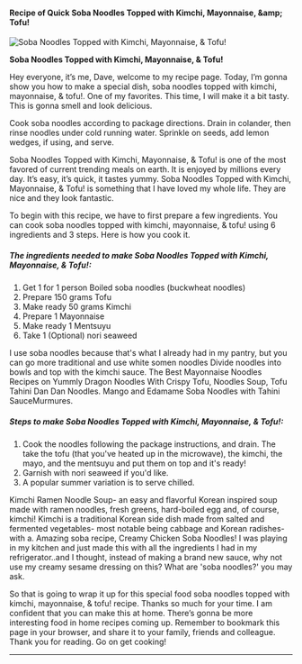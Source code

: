            

#### Recipe of Quick Soba Noodles Topped with Kimchi, Mayonnaise, &amp;amp; Tofu!

![Soba Noodles Topped with Kimchi, Mayonnaise, &amp; Tofu!](https://img-global.cpcdn.com/recipes/4871456264552448/751x532cq70/soba-noodles-topped-with-kimchi-mayonnaise-tofu-recipe-main-photo.jpg)

**Soba Noodles Topped with Kimchi, Mayonnaise, &amp; Tofu!**

Hey everyone, it’s me, Dave, welcome to my recipe page. Today, I’m gonna show you how to make a special dish, soba noodles topped with kimchi, mayonnaise, & tofu!. One of my favorites. This time, I will make it a bit tasty. This is gonna smell and look delicious.

Cook soba noodles according to package directions. Drain in colander, then rinse noodles under cold running water. Sprinkle on seeds, add lemon wedges, if using, and serve.

Soba Noodles Topped with Kimchi, Mayonnaise, & Tofu! is one of the most favored of current trending meals on earth. It is enjoyed by millions every day. It’s easy, it’s quick, it tastes yummy. Soba Noodles Topped with Kimchi, Mayonnaise, & Tofu! is something that I have loved my whole life. They are nice and they look fantastic.

To begin with this recipe, we have to first prepare a few ingredients. You can cook soba noodles topped with kimchi, mayonnaise, & tofu! using 6 ingredients and 3 steps. Here is how you cook it.

##### The ingredients needed to make Soba Noodles Topped with Kimchi, Mayonnaise, & Tofu!:

1.  Get 1 for 1 person Boiled soba noodles (buckwheat noodles)
2.  Prepare 150 grams Tofu
3.  Make ready 50 grams Kimchi
4.  Prepare 1 Mayonnaise
5.  Make ready 1 Mentsuyu
6.  Take 1 (Optional) nori seaweed

I use soba noodles because that's what I already had in my pantry, but you can go more traditional and use white somen noodles Divide noodles into bowls and top with the kimchi sauce. The Best Mayonnaise Noodles Recipes on Yummly Dragon Noodles With Crispy Tofu, Noodles Soup, Tofu Tahini Dan Dan Noodles. Mango and Edamame Soba Noodles with Tahini SauceMurmures.

##### Steps to make Soba Noodles Topped with Kimchi, Mayonnaise, & Tofu!:

1.  Cook the noodles following the package instructions, and drain. The take the tofu (that you've heated up in the microwave), the kimchi, the mayo, and the mentsuyu and put them on top and it's ready!
2.  Garnish with nori seaweed if you'd like.
3.  A popular summer variation is to serve chilled.

Kimchi Ramen Noodle Soup- an easy and flavorful Korean inspired soup made with ramen noodles, fresh greens, hard-boiled egg and, of course, kimchi! Kimchi is a traditional Korean side dish made from salted and fermented vegetables- most notable being cabbage and Korean radishes- with a. Amazing soba recipe, Creamy Chicken Soba Noodles! I was playing in my kitchen and just made this with all the ingredients I had in my refrigerator..and I thought, instead of making a brand new sauce, why not use my creamy sesame dressing on this? What are 'soba noodles?' you may ask.

So that is going to wrap it up for this special food soba noodles topped with kimchi, mayonnaise, & tofu! recipe. Thanks so much for your time. I am confident that you can make this at home. There’s gonna be more interesting food in home recipes coming up. Remember to bookmark this page in your browser, and share it to your family, friends and colleague. Thank you for reading. Go on get cooking!

* * *